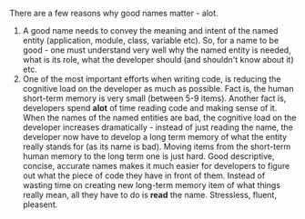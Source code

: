 
There are a few reasons why good names matter - alot.
1. A good name needs to convey the meaning and intent of the named entity (application, module, class, variable etc).
   So, for a name to be good - one must understand very well why the named entity is needed, what is its role,
   what the developer should (and shouldn't know about it) etc.
2. One of the most important efforts when writing code, is reducing the cognitive load on the developer as much as possible.
   Fact is, the human short-term memory is very small (between 5-9 items). Another fact is, developers spend **alot** of time 
   reading code and making sense of it. When the names of the named entities are bad, the cognitive load on the 
   developer increases dramatically - instead of just reading the name, the developer now have to develop a long term memory of what 
   the entity really stands for (as its name is bad). Moving items from the short-term human memory to the long term one is just hard.
   Good descriptive, concise, accurate names makes it much easier for developers to figure out what the piece of code they have 
   in front of them. Instead of wasting time on creating new long-term memory item of what things really mean, all they have to do is **read** 
   the name. Stressless, fluent, pleasent.
